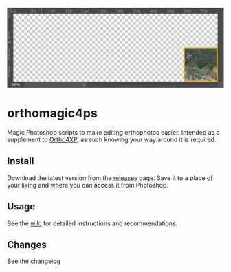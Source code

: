 ![Magic](./magic.gif)

# orthomagic4ps
Magic Photoshop scripts to make editing orthophotos easier. Intended as a supplement to [Ortho4XP](https://github.com/oscarpilote/Ortho4XP), as such knowing your way around it is required.

## Install
Download the latest version from the [releases](https://github.com/MorisatoK/orthomagic4ps/releases) page. Save it to a place of your liking and where you can access it from Photoshop.

## Usage
See the [wiki](https://github.com/MorisatoK/orthomagic4ps/wiki) for detailed instructions and recommendations.

## Changes
See the [changelog](./CHANGELOG.md)